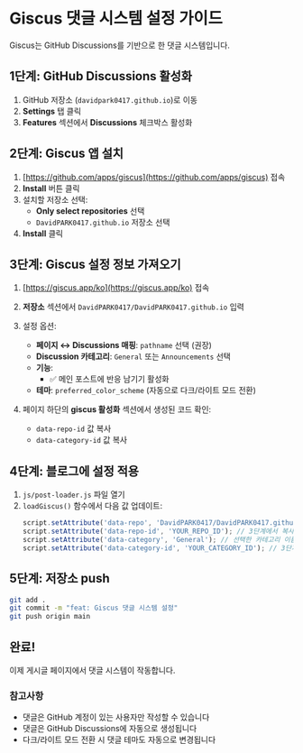 # Giscus 댓글 시스템 설정 가이드

Giscus는 GitHub Discussions를 기반으로 한 댓글 시스템입니다.

## 1단계: GitHub Discussions 활성화

1. GitHub 저장소 (`davidpark0417.github.io`)로 이동
2. **Settings** 탭 클릭
3. **Features** 섹션에서 **Discussions** 체크박스 활성화

## 2단계: Giscus 앱 설치

1. [https://github.com/apps/giscus](https://github.com/apps/giscus) 접속
2. **Install** 버튼 클릭
3. 설치할 저장소 선택:
   - **Only select repositories** 선택
   - `DavidPARK0417.github.io` 저장소 선택
4. **Install** 클릭

## 3단계: Giscus 설정 정보 가져오기

1. [https://giscus.app/ko](https://giscus.app/ko) 접속
2. **저장소** 섹션에서 `DavidPARK0417/DavidPARK0417.github.io` 입력
3. 설정 옵션:
   - **페이지 ↔️ Discussions 매핑**: `pathname` 선택 (권장)
   - **Discussion 카테고리**: `General` 또는 `Announcements` 선택
   - **기능**:
     - ✅ 메인 포스트에 반응 남기기 활성화
   - **테마**: `preferred_color_scheme` (자동으로 다크/라이트 모드 전환)

4. 페이지 하단의 **giscus 활성화** 섹션에서 생성된 코드 확인:
   - `data-repo-id` 값 복사
   - `data-category-id` 값 복사

## 4단계: 블로그에 설정 적용

1. `js/post-loader.js` 파일 열기
2. `loadGiscus()` 함수에서 다음 값 업데이트:
   ```javascript
   script.setAttribute('data-repo', 'DavidPARK0417/DavidPARK0417.github.io');
   script.setAttribute('data-repo-id', 'YOUR_REPO_ID'); // 3단계에서 복사한 값으로 변경
   script.setAttribute('data-category', 'General'); // 선택한 카테고리 이름
   script.setAttribute('data-category-id', 'YOUR_CATEGORY_ID'); // 3단계에서 복사한 값으로 변경
   ```

## 5단계: 저장소 push

```bash
git add .
git commit -m "feat: Giscus 댓글 시스템 설정"
git push origin main
```

## 완료!

이제 게시글 페이지에서 댓글 시스템이 작동합니다.

### 참고사항

- 댓글은 GitHub 계정이 있는 사용자만 작성할 수 있습니다
- 댓글은 GitHub Discussions에 자동으로 생성됩니다
- 다크/라이트 모드 전환 시 댓글 테마도 자동으로 변경됩니다